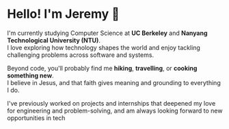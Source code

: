 # Hello! I'm Jeremy 🚀

I'm currently studying Computer Science at **UC Berkeley** and **Nanyang Technological University (NTU)**.  
I love exploring how technology shapes the world and enjoy tackling challenging problems across software and systems.

Beyond code, you'll probably find me **hiking**, **travelling**, or **cooking something new**.  
I believe in Jesus, and that faith gives meaning and grounding to everything I do.

I've previously worked on projects and internships that deepened my love for engineering and problem-solving, and am always looking forward to new opportunities in tech

